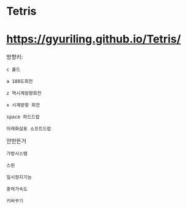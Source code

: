 # Tetris

# https://gyuriling.github.io/Tetris/


방향키:
```
c 홀드

a 180도회전

z 역시계방향회전

x 시계방향 회전 

space 하드드랍

아래화살표 소프트드랍
```

안만든거
```
가방시스템

스핀

일시정지기능

중력가속도

키바꾸기
```
